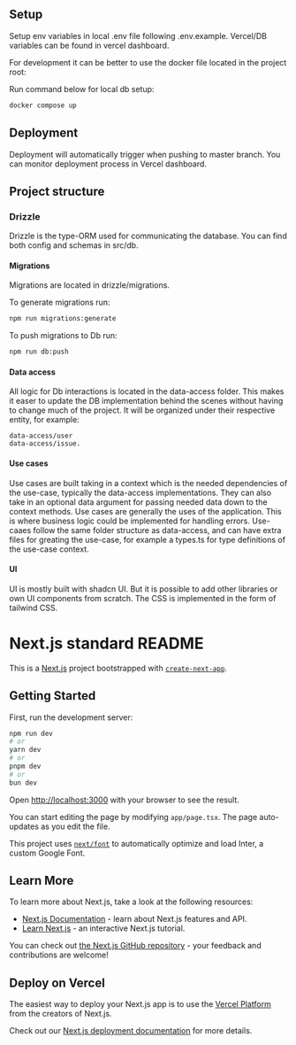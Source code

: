 ## Setup

Setup env variables in local .env file following .env.example.
Vercel/DB variables can be found in vercel dashboard.

For development it can be better to use the docker file located in the project root:

Run command below for local db setup:
```bash
docker compose up
```

## Deployment
Deployment will automatically trigger when pushing to master branch. You can monitor deployment process in Vercel dashboard.

## Project structure
### Drizzle
Drizzle is the type-ORM used for communicating the database. You can find both config and schemas in src/db.

#### Migrations
Migrations are located in drizzle/migrations.

To generate migrations run:
```bash
npm run migrations:generate
```

To push migrations to Db run:
```bash
npm run db:push
```

#### Data access
All logic for Db interactions is located in the data-access folder. This makes it easer to update the DB implementation behind the scenes without having to change much of the project. It will be organized under their respective entity, for example:
```
data-access/user
data-access/issue.
```

#### Use cases
Use cases are built taking in a context which is the needed dependencies of the use-case, typically the data-access implementations. They can also take in an optional data argument for passing needed data down to the context methods. Use cases are generally the uses of the application. This is where business logic could be implemented for handling errors. Use-caaes follow the same folder structure as data-access, and can have extra files for greating the use-case, for example a types.ts for type definitions of the use-case context.

#### UI
UI is mostly built with shadcn UI. But it is possible to add other libraries or own UI components from scratch. The CSS is implemented in the form of tailwind CSS.

# Next.js standard README

This is a [Next.js](https://nextjs.org/) project bootstrapped with [`create-next-app`](https://github.com/vercel/next.js/tree/canary/packages/create-next-app).

## Getting Started

First, run the development server:

```bash
npm run dev
# or
yarn dev
# or
pnpm dev
# or
bun dev
```

Open [http://localhost:3000](http://localhost:3000) with your browser to see the result.

You can start editing the page by modifying `app/page.tsx`. The page auto-updates as you edit the file.

This project uses [`next/font`](https://nextjs.org/docs/basic-features/font-optimization) to automatically optimize and load Inter, a custom Google Font.

## Learn More

To learn more about Next.js, take a look at the following resources:

- [Next.js Documentation](https://nextjs.org/docs) - learn about Next.js features and API.
- [Learn Next.js](https://nextjs.org/learn) - an interactive Next.js tutorial.

You can check out [the Next.js GitHub repository](https://github.com/vercel/next.js/) - your feedback and contributions are welcome!

## Deploy on Vercel

The easiest way to deploy your Next.js app is to use the [Vercel Platform](https://vercel.com/new?utm_medium=default-template&filter=next.js&utm_source=create-next-app&utm_campaign=create-next-app-readme) from the creators of Next.js.

Check out our [Next.js deployment documentation](https://nextjs.org/docs/deployment) for more details.
